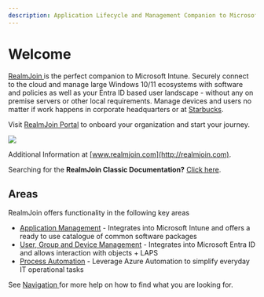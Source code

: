 ```yaml
---
description: Application Lifecycle and Management Companion to Microsoft Intune
---
```


# Welcome

[RealmJoin ](https://realmjoin.com)is the perfect companion to Microsoft Intune. Securely connect to the cloud and manage large Windows 10/11 ecosystems with software and policies as well as your Entra ID based user landscape - without any on premise servers or other local requirements. Manage devices and users no matter if work happens in corporate headquarters or at [Starbucks](https://www.starbucks.com).

Visit [RealmJoin Portal](https://portal.realmjoin.com) to onboard your organization and start your journey.

![](../.gitbook/assets/rjvnext-appstore.png)

Additional Information at [www.realmjoin.com](http://realmjoin.com).

Searching for the **RealmJoin Classic Documentation?** [Click here](https://docs-classic.realmjoin.com).

## Areas

RealmJoin offers functionality in the following key areas

* [Application Management](app-management/packages/package-store/) - Integrates into Microsoft Intune and offers a ready to use catalogue of common software packages
* [User, Group and Device Management](ugd-management/user-group-device-management.md) - Integrates into Microsoft Entra ID and allows interaction with objects + LAPS
* [Process Automation](automation/runbooks/) - Leverage Azure Automation to simplify everyday IT operational tasks

See [Navigation ](readme/navigation.md)for more help on how to find what you are looking for.
